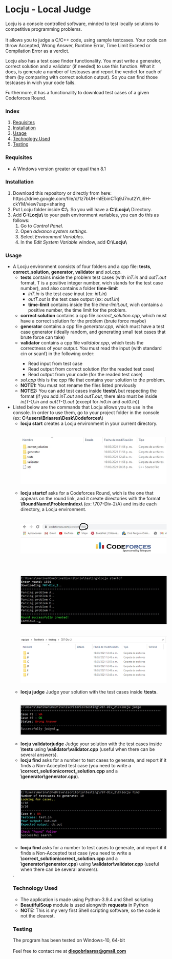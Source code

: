 <h1>Locju - Local Judge</h1>

Locju is a console controlled software, minded to test locally solutions to competitive programming problems. 
<br><br>
It allows you to judge a C/C++ code, using sample testcases. Your code can throw Accepted, Wrong Answer, Runtime Error, Time Limit Exceed or Compilation Error as a verdict. 

Locju also has a test case finder functionality. You must write a generator, correct solution and a validator (if needed) to use this function. What it does, is generate a number of testcases and report the verdict for each of them (by comparing with correct solution output). So you can find those testcases in wich your code fails. 

Furthermore, it has a functionality to download test cases of a given Codeforces Round.  

<h3>Index</h3>
<ol>
<li><a href="#requisites">Requisites</a></li>
<li><a href="#installation">Installation</a></li>
<li><a href="#usage">Usage</a></li>
<li><a href="#techused">Technology Used</a></li>
<li><a href="#testing">Testing</a></li>
</ol>

<a name="requisites"><h3>Requisites</h3></a>
<ul>
<li>A Windows version greater or equal than 8.1</li>
</ul>

<a name="installation"><h3>Installation</h3></a>
<ol>
<li>Download this repository or directly from here: https://drive.google.com/file/d/1z7bUH-hIEbinCTq9J7nut2YLi9H-ckYM/view?usp=sharing</li>
<li>Put Locju folder inside <b>C:\</b>. So you will have a <b>C:\Locju\</b> Directory.</li>	
<li>Add <b>C:\Locju\</b> to your path environment variables, you can do this as follows: 
    <ol>
	<li>Go to <i>Control Panel</i>.</li>
	<li>Open <i>advance system settings</i>.</li>
	    <li>Select <i>Environment Variables</i>.</li>
	    <li>In the <i>Edit System Variable</i> window, add <b>C:\Locju\</b></li>
	</ol>
</li>
</ol>

<a name="usage"><h3>Usage</h3></a>
<ul>
<li>A Locju environment consists of four folders and a cpp file: <b>tests</b>, <b>correct_solution</b>, <b>generator</b>, <b>validato</b>r and <i>sol.cpp</i>.
	<ul>
		<li><b>tests</b> contains inside the problem test cases (with <i>inT.in</i> and <i>outT.out</i> format, T is a positive integer number, wich stands for the test case number), and also contains a folder <b>time-limit</b>
			<ul>
				<li><i>inT.in</i> is the test case input (ex: <i>in1.in</i>)</li>
				<li><i>outT.out</i> is the test case output (ex: <i>out1.in</i>)</li>
				<li><b>time-limit</b> contains inside the file <i>time-limit.out</i>, wich contains a positive number, the time limit for the problem.</li>
			</ul>
		<li><b>correct solution</b> contains a cpp file <i>correct_solution.cpp</i>, which must have a correct solution for the problem (brute force maybe)</li>
		<li><b>generator</b> contains a cpp file <i>generator.cpp</i>, which must have a test case generator (ideally random, and generating small test cases that brute force can take)</li>
		<li><b>validator</b> contains a cpp file <i>validator.cpp</i>, which tests the correctness of your output. You must read the input (with standard cin or scanf) in the following order:</li>
			<ul>
				<li>Read input from test case</li>
				<li>Read output from correct solution (for the readed test case)</li>
				<li>Read output from your code (for the readed test case)</li>
			</ul>
		<li><i>sol.cpp</i> this is the cpp file that contains your solution to the problem.</li>	
		<li><b>NOTE1:</b> You must not rename the files listed previously</li>	
		<li><b>NOTE2:</b> You can add test cases inside <b>\tests\</b> but respecting the format (if you add <i>inT.out</i> and <i>outT.out</i>, there also must be inside <i>in(T-1).in</i> and <i>out(T-1).out</i> (except for <i>in0.in</i> and <i>out0.in</i>)) </li>
	</ul>
</li>
<li>Listed below are the commands that Locju allows you to use in the console. In order to use them, go to your project folder in the console (ex: <b>C:\users\Briaares\Desk\Codeforces\</b>)
	<ul>
		<li><b>locju start</b> creates a Locju environment in your current directory.</li>
		<br>
		<br>
		<center><img src="https://github.com/DiegoBriaares/Locju/blob/master/locju_env.jpg?raw=true"></center>
		<br>
		<li><b>locju startcf</b> asks for a Codeforces Round, wich is the one that appears on the round link, and it create directories with the format <b>\RoundName\ProblemIndex\</b> (ex: \707-Div-2\A) and inside each directory, a Locju environment.</li>
		<br>
		<br>
		<center><img src="https://github.com/DiegoBriaares/Locju/blob/master/Round_number.jpg?raw=true"></center>
		<br>
		<br>
		<br>
		<br>
		<center><img src="https://github.com/DiegoBriaares/Locju/blob/master/startcf.jpg?raw=true"></center>
		<br>
		<br>
		<center><img src="https://github.com/DiegoBriaares/Locju/blob/master/dirs_created.jpg?raw=true"></center>
		<br>
		<li><b>locju judge</b> Judge your solution with the test cases inside <b>\tests</b>.</li>
		<br>
		<br>
		<center><img src="https://github.com/DiegoBriaares/Locju/blob/master/locju_judge.jpg?raw=true"></center>
		<br>
		<li><b>locju validatorjudge</b> Judge your solution with the test cases inside <b>\tests</b> using <b>\validator\validator.cpp</b> (useful when there can be several answers).</li>
		<li><b>locju find</b> asks for a number to test cases to generate, and report if it finds a Non-Accepted test case (you need to write a <b>\correct_solution\correct_solution.cpp</b> and a <b>\generator\generator.cpp</b>).</li>
		<br>
		<br>
		<center><img src="https://github.com/DiegoBriaares/Locju/blob/master/find_case.jpg?raw=true"></center>
		<br>
		<li><b>locju find</b> asks for a number to test cases to generate, and report if it finds a Non-Accepted test case (you need to write a <b>\correct_solution\correct_solution.cpp</b> and a <b>\generator\generator.cpp</b>) using <b>\validator\validator.cpp</b> (useful when there can be several answers).</li>
	</ul>
</li>.


<a name="techused"><h3>Technology Used</h3></a>
<ul>
<li>The application is made using Python-3.9.4 and Shell scripting</li>
<li><b>BeautifulSoup</b> module is used alongwith <b>requests</b> in Python</li>
<li><b>NOTE:</b> This is my very first Shell scripting software, so the code is not the clearest.</li>
</ul>

<a name="testing"><h3>Testing</h3></a>
The program has been tested on Windows-10, 64-bit
<br>                                                                                                                                      
Feel free to contact me at <b>diegobriaares@gmail.com</b>
